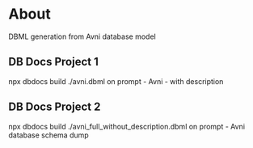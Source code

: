 # About
DBML generation from Avni database model

## DB Docs Project 1
npx dbdocs build ./avni.dbml
on prompt - Avni - with description

## DB Docs Project 2
npx dbdocs build ./avni_full_without_description.dbml
on prompt - Avni database schema dump
